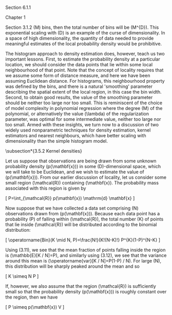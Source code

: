 Section 6.1.1

Chapter 1

Section 3.1.2 \(M\) bins, then the total number of bins will be \(M^{D}\). This exponential scaling with \(D\) is an example of the curse of dimensionality. In a space of high dimensionality, the quantity of data needed to provide meaningful estimates of the local probability density would be prohibitive.

The histogram approach to density estimation does, however, teach us two important lessons. First, to estimate the probability density at a particular location, we should consider the data points that lie within some local neighbourhood of that point. Note that the concept of locality requires that we assume some form of distance measure, and here we have been assuming Euclidean distance. For histograms, this neighbourhood property was defined by the bins, and there is a natural 'smoothing' parameter describing the spatial extent of the local region, in this case the bin width. Second, to obtain good results, the value of the smoothing parameter should be neither too large nor too small. This is reminiscent of the choice of model complexity in polynomial regression where the degree \(M\) of the polynomial, or alternatively the value \(\lambda\) of the regularization parameter, was optimal for some intermediate value, neither too large nor too small. Armed with these insights, we turn now to a discussion of two widely used nonparametric techniques for density estimation, kernel estimators and nearest neighbours, which have better scaling with dimensionality than the simple histogram model.

\subsection*{3.5.2 Kernel densities}

Let us suppose that observations are being drawn from some unknown probability density \(p(\mathbf{x})\) in some \(D\)-dimensional space, which we will take to be Euclidean, and we wish to estimate the value of \(p(\mathbf{x})\). From our earlier discussion of locality, let us consider some small region \(\mathcal{R}\) containing \(\mathbf{x}\). The probability mass associated with this region is given by

\[
P=\int_{\mathcal{R}} p(\mathbf{x}) \mathrm{d} \mathbf{x}
\]

Now suppose that we have collected a data set comprising \(N\) observations drawn from \(p(\mathbf{x})\). Because each data point has a probability \(P\) of falling within \(\mathcal{R}\), the total number \(K\) of points that lie inside \(\mathcal{R}\) will be distributed according to the binomial distribution:

\[
\operatorname{Bin}(K \mid N, P)=\frac{N!}{K!(N-K)!} P^{K}(1-P)^{N-K}
\]

Using (3.11), we see that the mean fraction of points falling inside the region is \(\mathbb{E}[K / N]=P\), and similarly using (3.12), we see that the variance around this mean is \(\operatorname{var}[K / N]=P(1-P) / N\). For large \(N\), this distribution will be sharply peaked around the mean and so

\[
K \simeq N P
\]

If, however, we also assume that the region \(\mathcal{R}\) is sufficiently small so that the probability density \(p(\mathbf{x})\) is roughly constant over the region, then we have

\[
P \simeq p(\mathbf{x}) V
\]